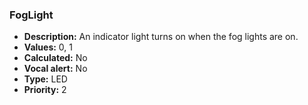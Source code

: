### FogLight

- **Description:** An indicator light turns on when the fog lights are on.
- **Values:** 0, 1
- **Calculated:** No
- **Vocal alert:** No
- **Type:** LED
- **Priority:** 2
